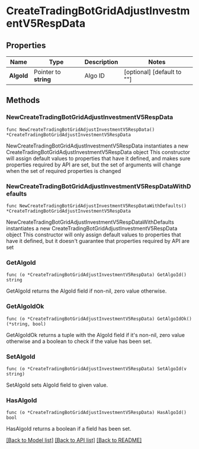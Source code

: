 # CreateTradingBotGridAdjustInvestmentV5RespData

## Properties

Name | Type | Description | Notes
------------ | ------------- | ------------- | -------------
**AlgoId** | Pointer to **string** | Algo ID | [optional] [default to ""]

## Methods

### NewCreateTradingBotGridAdjustInvestmentV5RespData

`func NewCreateTradingBotGridAdjustInvestmentV5RespData() *CreateTradingBotGridAdjustInvestmentV5RespData`

NewCreateTradingBotGridAdjustInvestmentV5RespData instantiates a new CreateTradingBotGridAdjustInvestmentV5RespData object
This constructor will assign default values to properties that have it defined,
and makes sure properties required by API are set, but the set of arguments
will change when the set of required properties is changed

### NewCreateTradingBotGridAdjustInvestmentV5RespDataWithDefaults

`func NewCreateTradingBotGridAdjustInvestmentV5RespDataWithDefaults() *CreateTradingBotGridAdjustInvestmentV5RespData`

NewCreateTradingBotGridAdjustInvestmentV5RespDataWithDefaults instantiates a new CreateTradingBotGridAdjustInvestmentV5RespData object
This constructor will only assign default values to properties that have it defined,
but it doesn't guarantee that properties required by API are set

### GetAlgoId

`func (o *CreateTradingBotGridAdjustInvestmentV5RespData) GetAlgoId() string`

GetAlgoId returns the AlgoId field if non-nil, zero value otherwise.

### GetAlgoIdOk

`func (o *CreateTradingBotGridAdjustInvestmentV5RespData) GetAlgoIdOk() (*string, bool)`

GetAlgoIdOk returns a tuple with the AlgoId field if it's non-nil, zero value otherwise
and a boolean to check if the value has been set.

### SetAlgoId

`func (o *CreateTradingBotGridAdjustInvestmentV5RespData) SetAlgoId(v string)`

SetAlgoId sets AlgoId field to given value.

### HasAlgoId

`func (o *CreateTradingBotGridAdjustInvestmentV5RespData) HasAlgoId() bool`

HasAlgoId returns a boolean if a field has been set.


[[Back to Model list]](../README.md#documentation-for-models) [[Back to API list]](../README.md#documentation-for-api-endpoints) [[Back to README]](../README.md)


